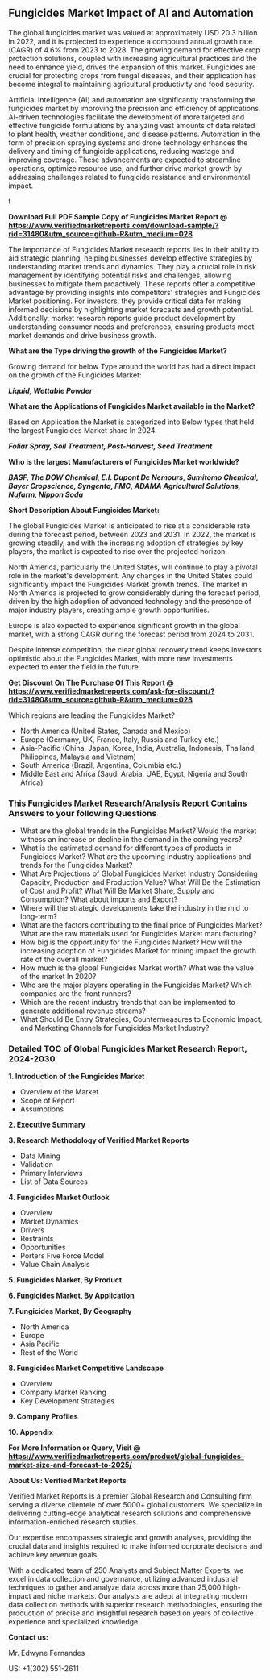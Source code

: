 <h2>Fungicides Market Impact of AI and Automation</h2><p>The global fungicides market was valued at approximately USD 20.3 billion in 2022, and it is projected to experience a compound annual growth rate (CAGR) of 4.6% from 2023 to 2028. The growing demand for effective crop protection solutions, coupled with increasing agricultural practices and the need to enhance yield, drives the expansion of this market. Fungicides are crucial for protecting crops from fungal diseases, and their application has become integral to maintaining agricultural productivity and food security.</p><p>Artificial Intelligence (AI) and automation are significantly transforming the fungicides market by improving the precision and efficiency of applications. AI-driven technologies facilitate the development of more targeted and effective fungicide formulations by analyzing vast amounts of data related to plant health, weather conditions, and disease patterns. Automation in the form of precision spraying systems and drone technology enhances the delivery and timing of fungicide applications, reducing wastage and improving coverage. These advancements are expected to streamline operations, optimize resource use, and further drive market growth by addressing challenges related to fungicide resistance and environmental impact.</p>t</p><p id="" class=""><strong>Download Full PDF Sample Copy of Fungicides Market Report @ <a href="https://www.verifiedmarketreports.com/download-sample/?rid=31480&utm_source=github-R&utm_medium=028" target="_blank">https://www.verifiedmarketreports.com/download-sample/?rid=31480&utm_source=github-R&utm_medium=028</a></strong></p><p>The importance of&nbsp;Fungicides Market research reports lies in their ability to aid strategic planning, helping businesses develop effective strategies by understanding market trends and dynamics. They play a crucial role in risk management by identifying potential risks and challenges, allowing businesses to mitigate them proactively. These reports offer a competitive advantage by providing insights into competitors' strategies and Fungicides Market positioning. For investors, they provide critical data for making informed decisions by highlighting market forecasts and growth potential. Additionally, market research reports guide product development by understanding consumer needs and preferences, ensuring products meet market demands and drive business growth.</p><p><strong>What are the&nbsp;Type driving the growth of the Fungicides Market?</strong></p><p id="" class="">Growing demand for below Type around the world has had a direct impact on the growth of the Fungicides Market:</p><em><strong>Liquid, Wettable Powder</strong></em></p><strong>What are the&nbsp;Applications&nbsp;of Fungicides Market available in the Market?</strong></p><p id="" class="">Based on Application the Market is categorized into Below types that held the largest Fungicides Market share In 2024.</p><em><strong>Foliar Spray, Soil Treatment, Post-Harvest, Seed Treatment</strong></em></p><strong>Who is the largest Manufacturers of Fungicides Market worldwide?</strong></p><p><em><strong>BASF, The DOW Chemical, E.I. Dupont De Nemours, Sumitomo Chemical, Bayer Cropscience, Syngenta, FMC, ADAMA Agricultural Solutions, Nufarm, Nippon Soda</strong></em></p><p id="" class=""><strong>Short Description About Fungicides Market:</strong></p><p>The global Fungicides Market is anticipated to rise at a considerable rate during the forecast period, between 2023 and 2031. In 2022, the market is growing steadily, and with the increasing adoption of strategies by key players, the market is expected to rise over the projected horizon.</p><p>North America, particularly the United States, will continue to play a pivotal role in the market's development. Any changes in the United States could significantly impact the Fungicides Market growth trends. The market in North America is projected to grow considerably during the forecast period, driven by the high adoption of advanced technology and the presence of major industry players, creating ample growth opportunities.</p><p>Europe is also expected to experience significant growth in the global market, with a strong CAGR during the forecast period from 2024 to 2031.</p><p>Despite intense competition, the clear global recovery trend keeps investors optimistic about the Fungicides Market, with more new investments expected to enter the field in the future.</p><p id="" class=""><strong>Get Discount On The Purchase Of This Report @ <a href="https://www.verifiedmarketreports.com/ask-for-discount/?rid=31480&utm_source=github-R&utm_medium=028" target="_blank">https://www.verifiedmarketreports.com/ask-for-discount/?rid=31480&utm_source=github-R&utm_medium=028</a></strong></p>Which regions are leading the Fungicides Market?</p><ul><li>North America (United States, Canada and Mexico)</li><li>Europe (Germany, UK, France, Italy, Russia and Turkey etc.)</li><li>Asia-Pacific (China, Japan, Korea, India, Australia, Indonesia, Thailand, Philippines, Malaysia and Vietnam)</li><li>South America (Brazil, Argentina, Columbia etc.)</li><li>Middle East and Africa (Saudi Arabia, UAE, Egypt, Nigeria and South Africa)</li></ul><h3 id="" class="">This Fungicides Market Research/Analysis Report Contains Answers to your following Questions</h3><ul><li>What are the global trends in the Fungicides Market? Would the market witness an increase or decline in the demand in the coming years?</li><li>What is the estimated demand for different types of products in Fungicides Market? What are the upcoming industry applications and trends for the Fungicides Market?</li><li>What Are Projections of Global Fungicides Market Industry Considering Capacity, Production and Production Value? What Will Be the Estimation of Cost and Profit? What Will Be Market Share, Supply and Consumption? What about imports and Export?</li><li>Where will the strategic developments take the industry in the mid to long-term?</li><li>What are the factors contributing to the final price of Fungicides Market? What are the raw materials used for Fungicides Market manufacturing?</li><li>How big is the opportunity for the Fungicides Market? How will the increasing adoption of Fungicides Market for mining impact the growth rate of the overall market?</li><li>How much is the global Fungicides Market worth? What was the value of the market In 2020?</li><li>Who are the major players operating in the Fungicides Market? Which companies are the front runners?</li><li>Which are the recent industry trends that can be implemented to generate additional revenue streams?</li><li>What Should Be Entry Strategies, Countermeasures to Economic Impact, and Marketing Channels for Fungicides Market Industry?</li></ul><h3 id="" class="">Detailed TOC of Global Fungicides Market Research Report, 2024-2030</h3><p id="" class=""><strong>1. Introduction of the Fungicides Market</strong></p><ul><li>Overview of the Market</li><li>Scope of Report</li><li>Assumptions</li></ul><p id="" class=""><strong>2. Executive Summary</strong></p><p id="" class=""><strong>3. Research Methodology of Verified Market Reports</strong></p><ul><li>Data Mining</li><li>Validation</li><li>Primary Interviews</li><li>List of Data Sources</li></ul><p id="" class=""><strong>4. Fungicides Market Outlook</strong></p><ul><li>Overview</li><li>Market Dynamics</li><li>Drivers</li><li>Restraints</li><li>Opportunities</li><li>Porters Five Force Model</li><li>Value Chain Analysis</li></ul><p id="" class=""><strong>5. Fungicides Market, By Product</strong></p><p id="" class=""><strong>6. Fungicides Market, By Application</strong></p><p id="" class=""><strong>7. Fungicides Market, By Geography</strong></p><ul><li>North America</li><li>Europe</li><li>Asia Pacific</li><li>Rest of the World</li></ul><p id="" class=""><strong>8. Fungicides Market Competitive Landscape</strong></p><ul><li>Overview</li><li>Company Market Ranking</li><li>Key Development Strategies</li></ul><p id="" class=""><strong>9. Company Profiles</strong></p><p id="" class=""><strong>10. Appendix</strong></p><p id="" class=""><strong>For More Information or Query, Visit @ <a href="https://www.verifiedmarketreports.com/product/global-fungicides-market-size-and-forecast-to-2025/" target="_blank">https://www.verifiedmarketreports.com/product/global-fungicides-market-size-and-forecast-to-2025/</a></strong></p><p id="" class=""><strong>About Us: Verified Market Reports</strong></p><p id="" class="">Verified Market Reports is a premier Global Research and Consulting firm serving a diverse clientele of over 5000+ global customers. We specialize in delivering cutting-edge analytical research solutions and comprehensive information-enriched research studies.</p><p id="" class="">Our expertise encompasses strategic and growth analyses, providing the crucial data and insights required to make informed corporate decisions and achieve key revenue goals.</p><p id="" class="">With a dedicated team of 250 Analysts and Subject Matter Experts, we excel in data collection and governance, utilizing advanced industrial techniques to gather and analyze data across more than 25,000 high-impact and niche markets. Our analysts are adept at integrating modern data collection methods with superior research methodologies, ensuring the production of precise and insightful research based on years of collective experience and specialized knowledge.</p><p id="" class=""><strong>Contact us:</strong></p><p id="" class="">Mr. Edwyne Fernandes</p><p id="" class="">US: +1(302) 551-2611</p>